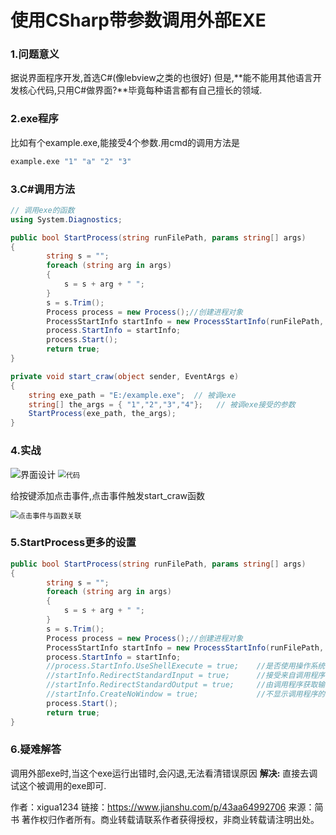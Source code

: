 # 使用CSharp带参数调用外部EXE


### 1.**问题意义**

据说界面程序开发,首选C#(像lebview之类的也很好)
 但是,**能不能用其他语言开发核心代码,只用C#做界面?**毕竟每种语言都有自己擅长的领域.

### 2.exe程序

比如有个example.exe,能接受4个参数.用cmd的调用方法是



```bash
example.exe "1" "a" "2" "3"
```

### 3.C#调用方法



```csharp
// 调用exe的函数
using System.Diagnostics;

public bool StartProcess(string runFilePath, params string[] args)
{
        string s = "";
        foreach (string arg in args)
        {
            s = s + arg + " ";
        }
        s = s.Trim();
        Process process = new Process();//创建进程对象    
        ProcessStartInfo startInfo = new ProcessStartInfo(runFilePath, s); // 括号里是(程序名,参数)
        process.StartInfo = startInfo;
        process.Start();
        return true;
}

private void start_craw(object sender, EventArgs e)
{
    string exe_path = "E:/example.exe";  // 被调exe
    string[] the_args = { "1","2","3","4"};   // 被调exe接受的参数
    StartProcess(exe_path, the_args);
}
```

### 4.实战

<img src="https://upload-images.jianshu.io/upload_images/3132923-6f9f8d763243ce56.png?imageMogr2/auto-orient/strip|imageView2/2/w/598/format/webp" alt="界面设计" style="zoom:100%;" />





<img src="https:////upload-images.jianshu.io/upload_images/3132923-37e318b07b7b67f5.png?imageMogr2/auto-orient/strip|imageView2/2/w/915/format/webp" alt="代码" style="zoom:80%;" />





给按键添加点击事件,点击事件触发start_craw函数



<img src="https:////upload-images.jianshu.io/upload_images/3132923-415b9a266d54d37b.png?imageMogr2/auto-orient/strip|imageView2/2/w/1200/format/webp" alt="点击事件与函数关联" style="zoom:80%;" />



### 5.StartProcess更多的设置

```csharp
public bool StartProcess(string runFilePath, params string[] args)
{
        string s = "";
        foreach (string arg in args)
        {
            s = s + arg + " ";
        }
        s = s.Trim();
        Process process = new Process();//创建进程对象    
        ProcessStartInfo startInfo = new ProcessStartInfo(runFilePath, s); // 括号里是(程序名,参数)
        process.StartInfo = startInfo;
        //process.StartInfo.UseShellExecute = true;    //是否使用操作系统的shell启动
        //startInfo.RedirectStandardInput = true;      //接受来自调用程序的输入     
        //startInfo.RedirectStandardOutput = true;     //由调用程序获取输出信息
        //startInfo.CreateNoWindow = true;             //不显示调用程序的窗口 
        process.Start();
        return true;
}
```

### 6.疑难解答

调用外部exe时,当这个exe运行出错时,会闪退,无法看清错误原因
 **解决:**
 直接去调试这个被调用的exe即可.



作者：xigua1234
链接：https://www.jianshu.com/p/43aa64992706
来源：简书
著作权归作者所有。商业转载请联系作者获得授权，非商业转载请注明出处。
